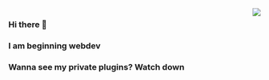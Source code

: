 <img align="right" src="https://github-readme-stats.vercel.app/api?username=RaidoNek&count_private=true&show_icons=true&text_color=718096&bg_color=ffffff" />

### Hi there 👋
### I am beginning webdev
### Wanna see my private plugins? Watch down

<!--
**RaidoNek/RaidoNek** is a ✨ _special_ ✨ repository because its `README.md` (this file) appears on your GitHub profile.

Here are some ideas to get you started:

- 🔭 I’m currently working on ...
- 🌱 I’m currently learning ...
- 👯 I’m looking to collaborate on ...
- 🤔 I’m looking for help with ...
- 💬 Ask me about ...
- 📫 How to reach me: ...
- 😄 Pronouns: ...
- ⚡ Fun fact: ...
-->
